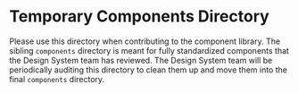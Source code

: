 # Temporary Components Directory

Please use this directory when contributing to the component library. The sibling `components` directory is meant for fully standardized components that the Design System team has reviewed. The Design System team will be periodically auditing this directory to clean them up and move them into the final `components` directory.
